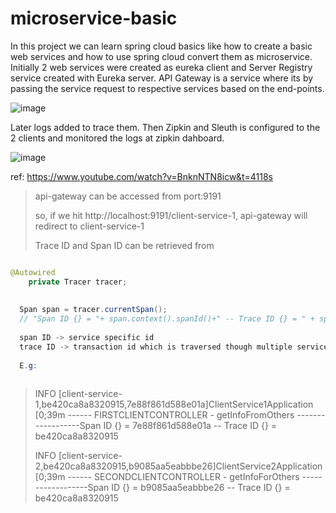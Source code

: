 # microservice-basic

In this project we can learn spring cloud basics like how to create a basic web services and how to use spring cloud convert them as microservice.
Initially 2 web services were created as eureka client and Server Registry service created with Eureka server.
API Gateway is a service where its by passing the service request to respective services based on the end-points.

![image](https://user-images.githubusercontent.com/70185865/174142144-35d2d31a-f4ab-4541-b5e1-cacb202730fd.png)

Later logs added to trace them. Then Zipkin and Sleuth is configured to the 2 clients and monitored the logs at zipkin dahboard.

![image](https://user-images.githubusercontent.com/70185865/174142374-ec5b8257-e73e-4399-85cd-1c3d72b4817e.png)

ref:
https://www.youtube.com/watch?v=BnknNTN8icw&t=4118s


> api-gateway can be accessed from port:9191
>
> so, if we hit http://localhost:9191/client-service-1, api-gateway will redirect to client-service-1
>
> Trace ID and Span ID can be retrieved from
```JAVA

@Autowired
	private Tracer tracer;
  
  
  Span span = tracer.currentSpan();
  // "Span ID {} = "+ span.context().spanId()+" -- Trace ID {} = " + span.context().traceId()
  
  span ID -> service specific id
  trace ID -> transaction id which is traversed though multiple services
  
  E.g:
  

```

> INFO [client-service-1,be420ca8a8320915,7e88f861d588e01a]ClientService1Application [0;39m ------  FIRSTCLIENTCONTROLLER -  getInfoFromOthers  ------------------Span ID {} = 7e88f861d588e01a -- Trace ID {} = be420ca8a8320915
>
> INFO [client-service-2,be420ca8a8320915,b9085aa5eabbbe26]ClientService2Application [0;39m ------  SECONDCLIENTCONTROLLER -  getInfoForOthers  ------------------Span ID {} = b9085aa5eabbbe26 -- Trace ID {} = be420ca8a8320915



